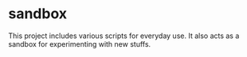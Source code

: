 # sandbox
This project includes various scripts for everyday use. It also acts as a sandbox for experimenting with new stuffs.
